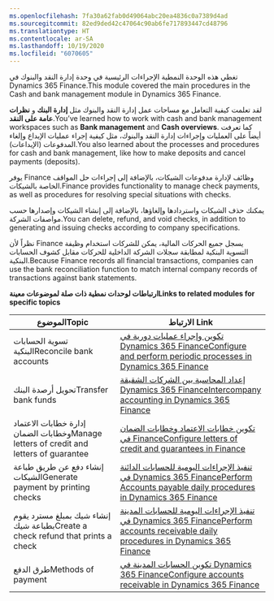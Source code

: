 ```yaml
---
ms.openlocfilehash: 7fa30a62fab0d49064abc20ea4836c0a7389d4ad
ms.sourcegitcommit: 82ed9ded42c47064c90ab6fe717893447cd48796
ms.translationtype: HT
ms.contentlocale: ar-SA
ms.lasthandoff: 10/19/2020
ms.locfileid: "6070605"
---
```

<span data-ttu-id="7480e-101">تغطي هذه الوحدة النمطية الإجراءات الرئيسية في وحدة إدارة النقد والبنوك في Dynamics 365 Finance.</span><span class="sxs-lookup"><span data-stu-id="7480e-101">This module covered the main procedures in the Cash and bank management module in Dynamics 365 Finance.</span></span>

<span data-ttu-id="7480e-102">لقد تعلمت كيفية التعامل مع مساحات عمل إدارة النقد والبنوك مثل **إدارة البنك** و **نظرات عامة على النقد**.</span><span class="sxs-lookup"><span data-stu-id="7480e-102">You’ve learned how to work with cash and bank management workspaces such as **Bank management** and **Cash overviews**.</span></span> <span data-ttu-id="7480e-103">كما تعرفت أيضاً على العمليات وإجراءات إدارة النقد والبنوك، مثل كيفية إجراء عمليات الإيداع وإلغاء المدفوعات (الإيداعات).</span><span class="sxs-lookup"><span data-stu-id="7480e-103">You also learned about the processes and procedures for cash and bank management, like how to make deposits and cancel payments (deposits).</span></span>

<span data-ttu-id="7480e-104">يوفر Finance وظائف لإدارة مدفوعات الشيكات، بالإضافة إلى إجراءات حل المواقف الخاصة بالشيكات.</span><span class="sxs-lookup"><span data-stu-id="7480e-104">Finance provides functionality to manage check payments, as well as procedures for resolving special situations with checks.</span></span> 

<span data-ttu-id="7480e-105">يمكنك حذف الشيكات واستردادها وإلغاؤها، بالإضافة إلى إنشاء الشيكات وإصدارها حسب مواصفات الشركة.</span><span class="sxs-lookup"><span data-stu-id="7480e-105">You can delete, refund, and void checks, in addition to generating and issuing checks according to company specifications.</span></span> 

<span data-ttu-id="7480e-106">نظراً لأن Finance يسجل جميع الحركات المالية، يمكن للشركات استخدام وظيفة التسوية البنكية لمطابقة سجلات الشركة الداخلية للحركات مقابل كشوف الحسابات البنكية.</span><span class="sxs-lookup"><span data-stu-id="7480e-106">Because Finance records all financial transactions, companies can use the bank reconciliation function to match internal company records of transactions against bank statements.</span></span>



<span data-ttu-id="7480e-107">**ارتباطات لوحدات نمطية ذات صلة لموضوعات معينة**</span><span class="sxs-lookup"><span data-stu-id="7480e-107">**Links to related modules for specific topics**</span></span>


| <span data-ttu-id="7480e-108">الموضوع</span><span class="sxs-lookup"><span data-stu-id="7480e-108">Topic</span></span> | <span data-ttu-id="7480e-109">الارتباط </span><span class="sxs-lookup"><span data-stu-id="7480e-109">Link</span></span> |
 | ------------- | ------------- |
 | <span data-ttu-id="7480e-110">تسوية الحسابات البنكية</span><span class="sxs-lookup"><span data-stu-id="7480e-110">Reconcile bank accounts</span></span>| [<span data-ttu-id="7480e-111">تكوين وإجراء عمليات دورية في Dynamics 365 Finance</span><span class="sxs-lookup"><span data-stu-id="7480e-111">Configure and perform periodic processes in Dynamics 365 Finance</span></span>](https://docs.microsoft.com/learn/modules/configure-periodic-processes-dyn365-finance/?azure-portal=true)|
 | <span data-ttu-id="7480e-112">تحويل أرصدة البنك</span><span class="sxs-lookup"><span data-stu-id="7480e-112">Transfer bank funds</span></span> | [<span data-ttu-id="7480e-113">إعداد المحاسبة بين الشركات الشقيقة Dynamics 365 Finance</span><span class="sxs-lookup"><span data-stu-id="7480e-113">Intercompany accounting in Dynamics 365 Finance</span></span>](https://docs.microsoft.com/learn/modules/intercompany-accounting-dyn365-finance//?azure-portal=true)|
| <span data-ttu-id="7480e-114">إدارة خطابات الاعتماد وخطابات الضمان</span><span class="sxs-lookup"><span data-stu-id="7480e-114">Manage letters of credit and letters of guarantee</span></span> | [<span data-ttu-id="7480e-115">تكوين خطابات الاعتماد وخطابات الضمان في Finance</span><span class="sxs-lookup"><span data-stu-id="7480e-115">Configure letters of credit and guarantees in Finance</span></span>](https://docs.microsoft.com/learn/modules/configure-letters-credit-guarantees-dyn365-finance/?azure-portal=true)|
 | <span data-ttu-id="7480e-116">إنشاء دفع عن طريق طباعة الشيكات</span><span class="sxs-lookup"><span data-stu-id="7480e-116">Generate payment by printing checks</span></span> | [<span data-ttu-id="7480e-117">تنفيذ الإجراءات اليومية للحسابات الدائنة في Dynamics 365 Finance</span><span class="sxs-lookup"><span data-stu-id="7480e-117">Perform Accounts payable daily procedures in Dynamics 365 Finance</span></span>](https://docs.microsoft.com/learn/modules/accounts-payable-daily-procedures-dyn365-finance/?azure-portal=true)|
| <span data-ttu-id="7480e-118">إنشاء شيك بمبلغ مسترد يقوم بطباعة شيك</span><span class="sxs-lookup"><span data-stu-id="7480e-118">Create a check refund that prints a check</span></span> | [<span data-ttu-id="7480e-119">تنفيذ الإجراءات اليومية للحسابات المدينة في Dynamics 365 Finance</span><span class="sxs-lookup"><span data-stu-id="7480e-119">Perform accounts receivable daily procedures in Dynamics 365 Finance</span></span>](https://docs.microsoft.com/learn/modules/accounts-receivable-daily-procedures-dyn365-finance/?azure-portal=true)|
 | <span data-ttu-id="7480e-120">طرق الدفع</span><span class="sxs-lookup"><span data-stu-id="7480e-120">Methods of payment</span></span> | [<span data-ttu-id="7480e-121">تكوين الحسابات المدينة في Dynamics 365 Finance</span><span class="sxs-lookup"><span data-stu-id="7480e-121">Configure accounts receivable in Dynamics 365 Finance</span></span>](https://docs.microsoft.com/learn/modules/configure-accounts-receivable-dyn365-finance//?azure-portal=true)|
